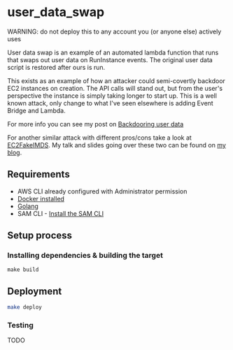 # user_data_swap

WARNING: do not deploy this to any account you (or anyone else) actively uses

User data swap is an example of an automated lambda function that runs that swaps out user data on RunInstance events. The original user data script is restored after ours is run.

This exists as an example of how an attacker could semi-covertly backdoor EC2 instances on creation. The API calls will stand out, but from the user's perspective the instance is simply taking longer to start up. This is a well known attack, only change to what I've seen elsewhere is adding Event Bridge and Lambda.

For more info you can see my post on [Backdooring user data](https://blog.ryanjarv.sh/2020/11/27/backdooring-user-data.html)

For another similar attack with different pros/cons take a look at [EC2FakeIMDS](https://github.com/RyanJarv/EC2FakeImds). My talk and slides going over these two can be found on [my blog](https://blog.ryanjarv.sh/2020/12/04/deja-vu-in-the-cloud.html).


## Requirements

* AWS CLI already configured with Administrator permission
* [Docker installed](https://www.docker.com/community-edition)
* [Golang](https://golang.org)
* SAM CLI - [Install the SAM CLI](https://docs.aws.amazon.com/serverless-application-model/latest/developerguide/serverless-sam-cli-install.html)

## Setup process

### Installing dependencies & building the target 

```shell
make build
```

## Deployment

```bash
make deploy
```

### Testing

TODO
